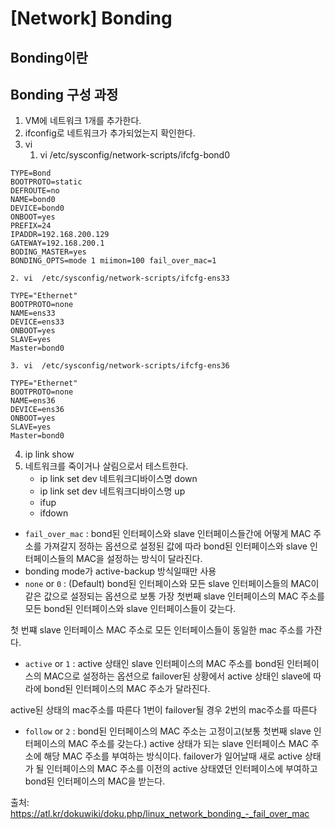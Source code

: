 # [Network] Bonding

## Bonding이란

## Bonding 구성 과정
1. VM에 네트워크 1개를 추가한다.
2. ifconfig로 네트워크가 추가되었는지 확인한다.
3. vi   
    1.  vi  /etc/sysconfig/network-scripts/ifcfg-bond0
```
TYPE=Bond
BOOTPROTO=static
DEFROUTE=no
NAME=bond0
DEVICE=bond0
ONBOOT=yes
PREFIX=24
IPADDR=192.168.200.129
GATEWAY=192.168.200.1
BODING_MASTER=yes
BONDING_OPTS=mode 1 miimon=100 fail_over_mac=1
```
    
    2. vi  /etc/sysconfig/network-scripts/ifcfg-ens33    
```
TYPE="Ethernet"
BOOTPROTO=none
NAME=ens33
DEVICE=ens33
ONBOOT=yes
SLAVE=yes
Master=bond0
```
    3. vi  /etc/sysconfig/network-scripts/ifcfg-ens36    
```
TYPE="Ethernet"
BOOTPROTO=none
NAME=ens36
DEVICE=ens36
ONBOOT=yes
SLAVE=yes
Master=bond0
```


4. ip link show 
5. 네트워크를 죽이거나 살림으로서 테스트한다.
    - ip link set dev 네트워크디바이스명 down
    - ip link set dev 네트워크디바이스명 up
    - ifup
    - ifdown


- `fail_over_mac` : bond된 인터페이스와 slave 인터페이스들간에 어떻게 MAC 주소를 가져갈지 정하는 옵션으로 설정된 값에 따라 bond된 인터페이스와 slave 인터페이스들의 MAC을 설정하는 방식이 달라진다.
- bonding mode가 active-backup 방식일때만 사용
- `none` or `0` : (Default) bond된 인터페이스와 모든 slave 인터페이스들의 MAC이 같은 값으로 설정되는 옵션으로 보통 가장 첫번째 slave 인터페이스의 MAC 주소를 모든 bond된 인터페이스와 slave 인터페이스들이 갖는다.

첫 번쨰 slave 인터페이스 MAC 주소로 모든 인터페이스들이 동일한 mac 주소를 가잔다. 

- `active` or `1` : active 상태인 slave 인터페이스의 MAC 주소를 bond된 인터페이스의 MAC으로 설정하는 옵션으로 failover된 상황에서 active 상태인 slave에 따라에 bond된 인터페이스의 MAC 주소가 달라진다.

active된 상태의 mac주소를 따른다 1번이 failover될 경우 2번의 mac주소를 따른다

- `follow` or `2` : bond된 인터페이스의 MAC 주소는 고정이고(보통 첫번째 slave 인터페이스의 MAC 주소를 갖는다.) active 상태가 되는 slave 인터페이스 MAC 주소에 해당 MAC 주소를 부여하는 방식이다. failover가 일어날때 새로 active 상태가 될 인터페이스의 MAC 주소를 이전의 active 상태였던 인터페이스에 부여하고 bond된 인터페이스의 MAC을 받는다.

출처:  
https://atl.kr/dokuwiki/doku.php/linux_network_bonding_-_fail_over_mac